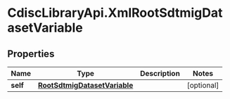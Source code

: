 # CdiscLibraryApi.XmlRootSdtmigDatasetVariable

## Properties

Name | Type | Description | Notes
------------ | ------------- | ------------- | -------------
**self** | [**RootSdtmigDatasetVariable**](RootSdtmigDatasetVariable.md) |  | [optional] 


